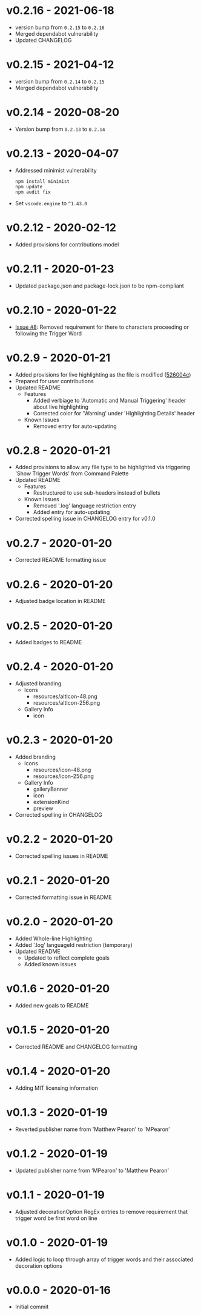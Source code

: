 # v0.2.16 - 2021-06-18
- version bump from ```0.2.15``` to ```0.2.16```
- Merged dependabot vulnerability
- Updated CHANGELOG
# v0.2.15 - 2021-04-12
- version bump from ```0.2.14``` to ```0.2.15```
- Merged dependabot vulnerability
# v0.2.14 - 2020-08-20
- Version bump from ```0.2.13``` to ```0.2.14```
# v0.2.13 - 2020-04-07
- Addressed minimist vulnerability
  ```
  npm install minimist
  npm update
  npm audit fix
  ```
- Set ```vscode.engine``` to ```^1.43.0``` 

# v0.2.12 - 2020-02-12
- Added provisions for contributions model

# v0.2.11 - 2020-01-23
- Updated package.json and package-lock.json to be npm-compliant

# v0.2.10 - 2020-01-22
- [Issue #8](#8): Removed requirement for there to characters proceeding or following the Trigger Word

# v0.2.9 - 2020-01-21
- Added provisions for live highlighting as the file is modified ([526004c](https://github.com/mpearon/PUB-vsce.show-TriggerWords/commit/526004c0e225cf314656eb1264b8ea150455a642))
- Prepared for user contributions
- Updated README
  - Features
    - Added verbiage to 'Automatic and Manual Triggering' header about live highlighting
    - Corrected color for 'Warning' under 'Highlighting Details' header
  - Known Issues
    - Removed entry for auto-updating

# v0.2.8 - 2020-01-21
- Added provisions to allow any file type to be highlighted via triggering 'Show Trigger Words' from Command Palette
- Updated README
  - Features
    - Restructured to use sub-headers instead of bullets
  - Known Issues
    - Removed '.log' language restriction entry
    - Added entry for auto-updating
- Corrected spelling issue in CHANGELOG entry for v0.1.0

# v0.2.7 - 2020-01-20
- Corrected README formatting issue

# v0.2.6 - 2020-01-20
- Adjusted badge location in README

# v0.2.5 - 2020-01-20
- Added badges to README

# v0.2.4 - 2020-01-20
- Adjusted branding
  - Icons
    - resources/altIcon-48.png
    - resources/altIcon-256.png
  - Gallery Info
    - icon

# v0.2.3 - 2020-01-20
- Added branding
  - Icons
    - resources/icon-48.png
    - resources/icon-256.png
  - Gallery Info
    - galleryBanner
    - icon
    - extensionKind
    - preview
- Corrected spelling in CHANGELOG

# v0.2.2 - 2020-01-20
- Corrected spelling issues in README

# v0.2.1 - 2020-01-20
- Corrected formatting issue in README

# v0.2.0 - 2020-01-20
- Added Whole-line Highlighting
- Added '.log' languageId restriction (temporary)
- Updated README
  - Updated to reflect complete goals
  - Added known issues

# v0.1.6 - 2020-01-20
- Added new goals to README

# v0.1.5 - 2020-01-20
- Corrected README and CHANGELOG formatting

# v0.1.4 - 2020-01-20
- Adding MIT licensing information

# v0.1.3 - 2020-01-19
- Reverted publisher name from 'Matthew Pearon' to 'MPearon'

# v0.1.2 - 2020-01-19
- Updated publisher name from 'MPearon' to 'Matthew Pearon'

# v0.1.1 - 2020-01-19
- Adjusted decorationOption RegEx entries to remove requirement that trigger word be first word on line

# v0.1.0 - 2020-01-19
- Added logic to loop through array of trigger words and their associated decoration options

# v0.0.0 - 2020-01-16
- Initial commit